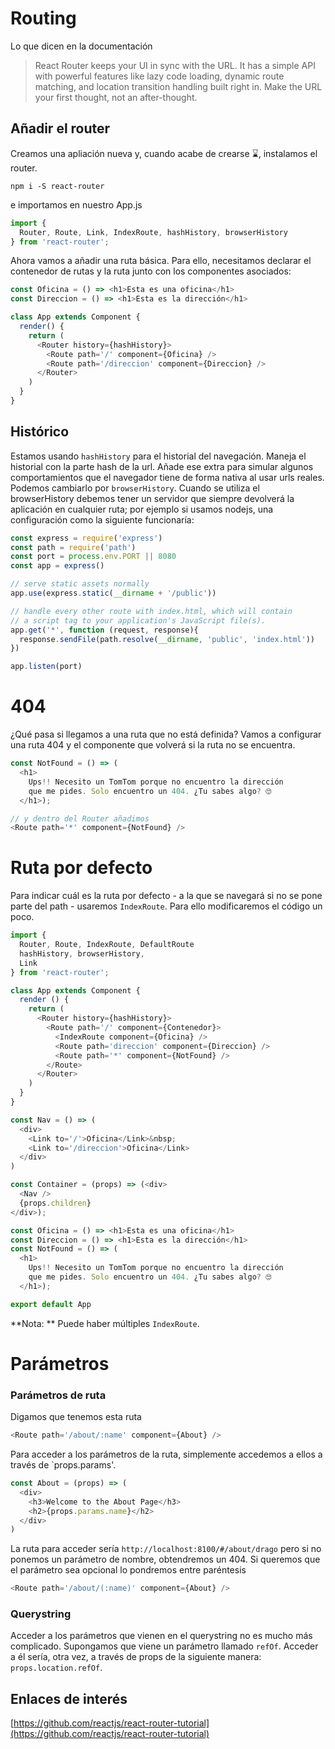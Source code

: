 # Routing

Lo que dicen en la documentación

> React Router keeps your UI in sync with the URL. It has a simple API with powerful features like lazy code loading, dynamic route matching, and location transition handling built right in. Make the URL your first thought, not an after-thought.

## Añadir el router
Creamos una apliación nueva y, cuando acabe de crearse ⌛️, instalamos el router.

```npm i -S react-router```

e importamos en nuestro App.js

```js
import { 
  Router, Route, Link, IndexRoute, hashHistory, browserHistory 
} from 'react-router';
```

Ahora vamos a añadir una ruta básica. Para ello, necesitamos declarar el contenedor de rutas y la ruta junto con los componentes asociados:

```js
const Oficina = () => <h1>Esta es una oficina</h1>
const Direccion = () => <h1>Esta es la dirección</h1>

class App extends Component {
  render() {
    return (
      <Router history={hashHistory}>
        <Route path='/' component={Oficina} />
        <Route path='/direccion' component={Direccion} />
      </Router>
    )
  }
}
```

## Histórico

Estamos usando `hashHistory` para el historial del navegación. Maneja el historial con la parte hash de la url. Añade ese extra para simular algunos comportamientos que el navegador tiene de forma nativa al usar urls reales. 
Podemos cambiarlo por `browserHistory`. Cuando se utiliza el browserHistory debemos tener un servidor que siempre devolverá la aplicación en cualquier ruta; por ejemplo si usamos nodejs, una configuración como la siguiente funcionaría:

```js
const express = require('express')
const path = require('path')
const port = process.env.PORT || 8080
const app = express()

// serve static assets normally
app.use(express.static(__dirname + '/public'))

// handle every other route with index.html, which will contain
// a script tag to your application's JavaScript file(s).
app.get('*', function (request, response){
  response.sendFile(path.resolve(__dirname, 'public', 'index.html'))
})

app.listen(port)
```

# 404

¿Qué pasa si llegamos a una ruta que no está definida? Vamos a configurar una ruta 404 y el componente que volverá si la ruta no se encuentra.

```js
const NotFound = () => (
  <h1>
    Ups!! Necesito un TomTom porque no encuentro la dirección 
    que me pides. Solo encuentro un 404. ¿Tu sabes algo? 🙄
  </h1>);

// y dentro del Router añadimos
<Route path='*' component={NotFound} />
```

# Ruta por defecto

Para indicar cuál es la ruta por defecto - a la que se navegará si no se pone parte del path - usaremos `IndexRoute`. Para ello modificaremos el código un poco.

```js
import { 
  Router, Route, IndexRoute, DefaultRoute
  hashHistory, browserHistory, 
  Link
} from 'react-router';

class App extends Component {
  render () {
    return (
      <Router history={hashHistory}>
        <Route path='/' component={Contenedor}>
          <IndexRoute component={Oficina} />
          <Route path='direccion' component={Direccion} />
          <Route path='*' component={NotFound} />
        </Route>
      </Router>
    )
  }
}

const Nav = () => (
  <div>
    <Link to='/'>Oficina</Link>&nbsp;
    <Link to='/direccion'>Oficina</Link>
  </div>
)

const Container = (props) => (<div>
  <Nav />
  {props.children}
</div>);

const Oficina = () => <h1>Esta es una oficina</h1>
const Direccion = () => <h1>Esta es la dirección</h1>
const NotFound = () => (
  <h1>
    Ups!! Necesito un TomTom porque no encuentro la dirección 
    que me pides. Solo encuentro un 404. ¿Tu sabes algo? 🙄
  </h1>);

export default App
```

**Nota: ** Puede haber múltiples `IndexRoute`.

# Parámetros

### Parámetros de ruta
Digamos que tenemos esta ruta

```js
<Route path='/about/:name' component={About} />
```

Para acceder a los parámetros de la ruta, simplemente accedemos a ellos a través de `props.params'.

```js
const About = (props) => (
  <div>
    <h3>Welcome to the About Page</h3>
    <h2>{props.params.name}</h2>
  </div>
)
```

La ruta para acceder sería `http://localhost:8100/#/about/drago` pero si no ponemos un parámetro de nombre, obtendremos un 404. Si queremos que el parámetro sea opcional lo pondremos entre paréntesis

```js
<Route path='/about/(:name)' component={About} />
```

### Querystring

Acceder a los parámetros que vienen en el querystring no es mucho más complicado. Supongamos que viene un parámetro llamado `refOf`. Acceder a él sería, otra vez, a través de props de la siguiente manera: `props.location.refOf`.


## Enlaces de interés

[https://github.com/reactjs/react-router-tutorial](https://github.com/reactjs/react-router-tutorial)